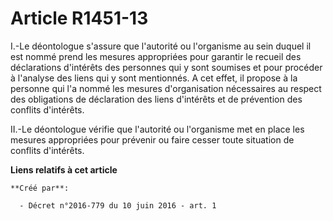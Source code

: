 # Article R1451-13

I.-Le déontologue s'assure que l'autorité ou l'organisme au sein duquel il est nommé prend les mesures appropriées pour
garantir le recueil des déclarations d'intérêts des personnes qui y sont soumises et pour procéder à l'analyse des liens qui
y sont mentionnés. A cet effet, il propose à la personne qui l'a nommé les mesures d'organisation nécessaires au respect des
obligations de déclaration des liens d'intérêts et de prévention des conflits d'intérêts. 

II.-Le déontologue vérifie que l'autorité ou l'organisme met en place les mesures appropriées pour prévenir ou faire cesser
toute situation de conflits d'intérêts.

**Liens relatifs à cet article**

	**Créé par**:

	  - Décret n°2016-779 du 10 juin 2016 - art. 1
